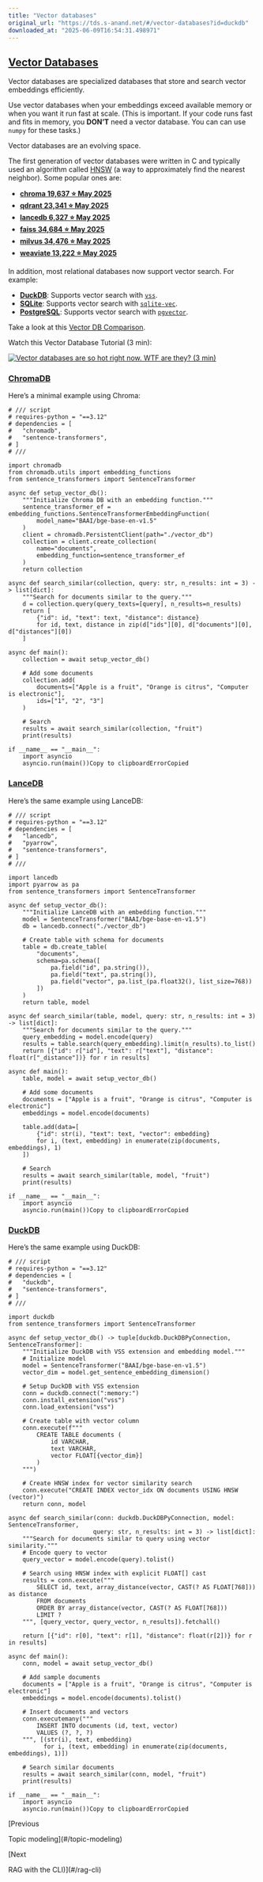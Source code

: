```yaml
---
title: "Vector databases"
original_url: "https://tds.s-anand.net/#/vector-databases?id=duckdb"
downloaded_at: "2025-06-09T16:54:31.498971"
---
```


[Vector Databases](#/vector-databases?id=vector-databases)
----------------------------------------------------------

Vector databases are specialized databases that store and search vector embeddings efficiently.

Use vector databases when your embeddings exceed available memory or when you want it run fast at scale. (This is important. If your code runs fast and fits in memory, you **DON’T** need a vector database. You can can use `numpy` for these tasks.)

Vector databases are an evolving space.

The first generation of vector databases were written in C and typically used an algorithm called [HNSW](https://en.wikipedia.org/wiki/Hierarchical_navigable_small_world) (a way to approximately find the nearest neighbor). Some popular ones are:

* **[chroma 19,637 ⭐ May 2025](https://github.com/chroma-core/chroma)**
* **[qdrant 23,341 ⭐ May 2025](https://github.com/qdrant/qdrant)**
* **[lancedb 6,327 ⭐ May 2025](https://github.com/lancedb/lancedb)**
* **[faiss 34,684 ⭐ May 2025](https://github.com/facebookresearch/faiss)**
* **[milvus 34,476 ⭐ May 2025](https://github.com/milvus-io/milvus)**
* **[weaviate 13,222 ⭐ May 2025](https://github.com/weaviate/weaviate)**

In addition, most relational databases now support vector search. For example:

* **[DuckDB](https://duckdb.org/)**: Supports vector search with [`vss`](https://duckdb.org/docs/extensions/vss.html).
* **[SQLite](https://www.sqlite.org/)**: Supports vector search with [`sqlite-vec`](https://github.com/asg017/sqlite-vec).
* **[PostgreSQL](https://www.postgresql.org/)**: Supports vector search with [`pgvector`](https://github.com/pgvector/pgvector).

Take a look at this [Vector DB Comparison](https://superlinked.com/vector-db-comparison).

Watch this Vector Database Tutorial (3 min):

[![Vector databases are so hot right now. WTF are they? (3 min)](https://i.ytimg.com/vi/klTvEwg3oJ4/sddefault.jpg)](https://youtu.be/klTvEwg3oJ4)

### [ChromaDB](#/vector-databases?id=chromadb)

Here’s a minimal example using Chroma:

```
# /// script
# requires-python = "==3.12"
# dependencies = [
#   "chromadb",
#   "sentence-transformers",
# ]
# ///

import chromadb
from chromadb.utils import embedding_functions
from sentence_transformers import SentenceTransformer

async def setup_vector_db():
    """Initialize Chroma DB with an embedding function."""
    sentence_transformer_ef = embedding_functions.SentenceTransformerEmbeddingFunction(
        model_name="BAAI/bge-base-en-v1.5"
    )
    client = chromadb.PersistentClient(path="./vector_db")
    collection = client.create_collection(
        name="documents",
        embedding_function=sentence_transformer_ef
    )
    return collection

async def search_similar(collection, query: str, n_results: int = 3) -> list[dict]:
    """Search for documents similar to the query."""
    d = collection.query(query_texts=[query], n_results=n_results)
    return [
        {"id": id, "text": text, "distance": distance}
        for id, text, distance in zip(d["ids"][0], d["documents"][0], d["distances"][0])
    ]

async def main():
    collection = await setup_vector_db()

    # Add some documents
    collection.add(
        documents=["Apple is a fruit", "Orange is citrus", "Computer is electronic"],
        ids=["1", "2", "3"]
    )

    # Search
    results = await search_similar(collection, "fruit")
    print(results)

if __name__ == "__main__":
    import asyncio
    asyncio.run(main())Copy to clipboardErrorCopied
```

### [LanceDB](#/vector-databases?id=lancedb)

Here’s the same example using LanceDB:

```
# /// script
# requires-python = "==3.12"
# dependencies = [
#   "lancedb",
#   "pyarrow",
#   "sentence-transformers",
# ]
# ///

import lancedb
import pyarrow as pa
from sentence_transformers import SentenceTransformer

async def setup_vector_db():
    """Initialize LanceDB with an embedding function."""
    model = SentenceTransformer("BAAI/bge-base-en-v1.5")
    db = lancedb.connect("./vector_db")

    # Create table with schema for documents
    table = db.create_table(
        "documents",
        schema=pa.schema([
            pa.field("id", pa.string()),
            pa.field("text", pa.string()),
            pa.field("vector", pa.list_(pa.float32(), list_size=768))
        ])
    )
    return table, model

async def search_similar(table, model, query: str, n_results: int = 3) -> list[dict]:
    """Search for documents similar to the query."""
    query_embedding = model.encode(query)
    results = table.search(query_embedding).limit(n_results).to_list()
    return [{"id": r["id"], "text": r["text"], "distance": float(r["_distance"])} for r in results]

async def main():
    table, model = await setup_vector_db()

    # Add some documents
    documents = ["Apple is a fruit", "Orange is citrus", "Computer is electronic"]
    embeddings = model.encode(documents)

    table.add(data=[
        {"id": str(i), "text": text, "vector": embedding}
        for i, (text, embedding) in enumerate(zip(documents, embeddings), 1)
    ])

    # Search
    results = await search_similar(table, model, "fruit")
    print(results)

if __name__ == "__main__":
    import asyncio
    asyncio.run(main())Copy to clipboardErrorCopied
```

### [DuckDB](#/vector-databases?id=duckdb)

Here’s the same example using DuckDB:

```
# /// script
# requires-python = "==3.12"
# dependencies = [
#   "duckdb",
#   "sentence-transformers",
# ]
# ///

import duckdb
from sentence_transformers import SentenceTransformer

async def setup_vector_db() -> tuple[duckdb.DuckDBPyConnection, SentenceTransformer]:
    """Initialize DuckDB with VSS extension and embedding model."""
    # Initialize model
    model = SentenceTransformer("BAAI/bge-base-en-v1.5")
    vector_dim = model.get_sentence_embedding_dimension()

    # Setup DuckDB with VSS extension
    conn = duckdb.connect(":memory:")
    conn.install_extension("vss")
    conn.load_extension("vss")

    # Create table with vector column
    conn.execute(f"""
        CREATE TABLE documents (
            id VARCHAR,
            text VARCHAR,
            vector FLOAT[{vector_dim}]
        )
    """)

    # Create HNSW index for vector similarity search
    conn.execute("CREATE INDEX vector_idx ON documents USING HNSW (vector)")
    return conn, model

async def search_similar(conn: duckdb.DuckDBPyConnection, model: SentenceTransformer,
                        query: str, n_results: int = 3) -> list[dict]:
    """Search for documents similar to query using vector similarity."""
    # Encode query to vector
    query_vector = model.encode(query).tolist()

    # Search using HNSW index with explicit FLOAT[] cast
    results = conn.execute("""
        SELECT id, text, array_distance(vector, CAST(? AS FLOAT[768])) as distance
        FROM documents
        ORDER BY array_distance(vector, CAST(? AS FLOAT[768]))
        LIMIT ?
    """, [query_vector, query_vector, n_results]).fetchall()

    return [{"id": r[0], "text": r[1], "distance": float(r[2])} for r in results]

async def main():
    conn, model = await setup_vector_db()

    # Add sample documents
    documents = ["Apple is a fruit", "Orange is citrus", "Computer is electronic"]
    embeddings = model.encode(documents).tolist()

    # Insert documents and vectors
    conn.executemany("""
        INSERT INTO documents (id, text, vector)
        VALUES (?, ?, ?)
    """, [(str(i), text, embedding)
          for i, (text, embedding) in enumerate(zip(documents, embeddings), 1)])

    # Search similar documents
    results = await search_similar(conn, model, "fruit")
    print(results)

if __name__ == "__main__":
    import asyncio
    asyncio.run(main())Copy to clipboardErrorCopied
```

[Previous

Topic modeling](#/topic-modeling)

[Next

RAG with the CLI)](#/rag-cli)